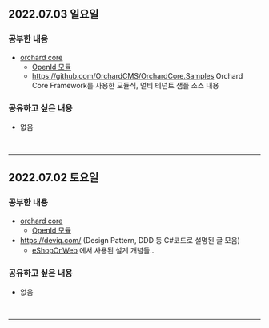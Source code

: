 ## 2022.07.03 일요일
### 공부한 내용
- [orchard core](https://orchardcore.net/)
    + [OpenId 모듈](https://docs.orchardcore.net/en/latest/docs/reference/modules/OpenId/)
    + https://github.com/OrchardCMS/OrchardCore.Samples Orchard Core Framework를 사용한 모듈식, 멀티 테넌트 샘플 소스 내용
### 공유하고 싶은 내용
- 없음
<br>

---

## 2022.07.02 토요일
### 공부한 내용
- [orchard core](https://orchardcore.net/)
    + [OpenId 모듈](https://docs.orchardcore.net/en/latest/docs/reference/modules/OpenId/)
- https://deviq.com/ (Design Pattern, DDD 등 C#코드로 설명된 글 모음)
    + [eShopOnWeb](https://github.com/dotnet-architecture/eShopOnWeb) 에서 사용된 설계 개념들..
### 공유하고 싶은 내용
- 없음
<br>

---
